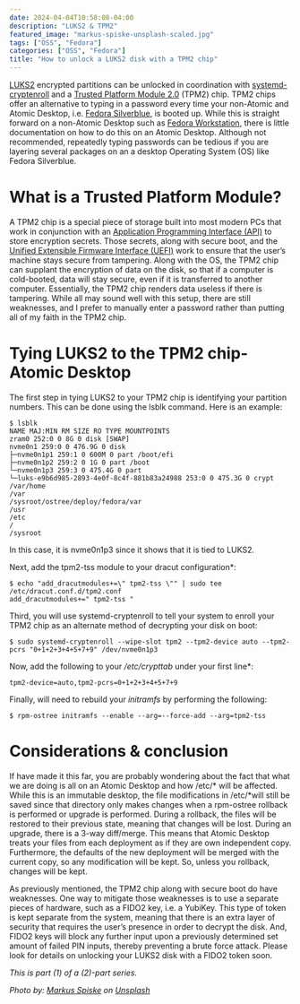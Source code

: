 ```yaml
---
date: 2024-04-04T10:58:08-04:00
description: "LUKS2 & TPM2"
featured_image: "markus-spiske-unsplash-scaled.jpg"
tags: ["OSS", "Fedora"]
categories: ["OSS", "Fedora"]
title: "How to unlock a LUKS2 disk with a TPM2 chip"
---
```


[LUKS2](https://en.wikipedia.org/wiki/Linux_Unified_Key_Setup) encrypted partitions can be unlocked in coordination with [systemd-cryptenroll](https://www.freedesktop.org/software/systemd/man/latest/systemd-cryptenroll.html) and a [Trusted Platform Module 2.0](https://en.wikipedia.org/wiki/Trusted_Platform_Module) (TPM2) chip. TPM2 chips offer an alternative to typing in a password every time your non-Atomic and Atomic Desktop, i.e. [Fedora Silverblue](https://fedoraproject.org/atomic-desktops/silverblue/), is booted up. While this is straight forward on a non-Atomic Desktop such as [Fedora Workstation](https://fedoraproject.org/workstation/), there is little documentation on how to do this on an Atomic Desktop. Although not recommended, repeatedly typing passwords can be tedious if you are layering several packages on an a desktop Operating System (OS) like Fedora Silverblue.

# What is a Trusted Platform Module?

A TPM2 chip is a special piece of storage built into most modern PCs that work in conjunction with an [Application Programming Interface (API)](https://en.wikipedia.org/wiki/API) to store encryption secrets. Those secrets, along with secure boot, and the [Unified Extensible Firmware Interface (UEFI)](https://en.wikipedia.org/wiki/UEFI) work to ensure that the user’s machine stays secure from tampering. Along with the OS, the TPM2 chip can supplant the encryption of data on the disk, so that if a computer is cold-booted, data will stay secure, even if it is transferred to another computer. Essentially, the TPM2 chip renders data useless if there is tampering. While all may sound well with this setup, there are still weaknesses, and I prefer to manually enter a password rather than putting all of my faith in the TPM2 chip.

# Tying LUKS2 to the TPM2 chip- Atomic Desktop

The first step in tying LUKS2 to your TPM2 chip is identifying your partition numbers. This can be done using the lsblk command. Here is an example:
```
$ lsblk
NAME MAJ:MIN RM SIZE RO TYPE MOUNTPOINTS
zram0 252:0 0 8G 0 disk [SWAP]
nvme0n1 259:0 0 476.9G 0 disk
├─nvme0n1p1 259:1 0 600M 0 part /boot/efi
├─nvme0n1p2 259:2 0 1G 0 part /boot
└─nvme0n1p3 259:3 0 475.4G 0 part
└─luks-e9b6d985-2893-4e0f-8c4f-881b83a24988 253:0 0 475.3G 0 crypt /var/home
/var
/sysroot/ostree/deploy/fedora/var
/usr
/etc
/
/sysroot
```
In this case, it is nvme0n1p3 since it shows that it is tied to LUKS2.

Next, add the tpm2-tss module to your dracut configuration*:
```
$ echo "add_dracutmodules+=\" tpm2-tss \"" | sudo tee /etc/dracut.conf.d/tpm2.conf
add_dracutmodules+=" tpm2-tss "
```
Third, you will use systemd-cryptenroll to tell your system to enroll your TPM2 chip as an alternate method of decrypting your disk on boot:
```
$ sudo systemd-cryptenroll --wipe-slot tpm2 --tpm2-device auto --tpm2-pcrs "0+1+2+3+4+5+7+9" /dev/nvme0n1p3
```
Now, add the following to your _/etc/crypttab_ under your first line*:
```
tpm2-device=auto,tpm2-pcrs=0+1+2+3+4+5+7+9
```
Finally, will need to rebuild your _initramfs_ by performing the following:
```
$ rpm-ostree initramfs --enable --arg=--force-add --arg=tpm2-tss
```
# Considerations & conclusion

If have made it this far, you are probably wondering about the fact that what we are doing is all on an Atomic Desktop and how /etc/* will be affected. While this is an immutable desktop, the file modifications in /etc/*will still be saved since that directory only makes changes when a rpm-ostree rollback is performed or upgrade is performed. During a rollback, the files will be restored to their previous state, meaning that changes will be lost. During an upgrade, there is a 3-way diff/merge. This means that Atomic Desktop treats your files from each deployment as if they are own independent copy. Furthermore, the defaults of the new deployment will be merged with the current copy, so any modification will be kept. So, unless you rollback, changes will be kept.

As previously mentioned, the TPM2 chip along with secure boot do have weaknesses. One way to mitigate those weaknesses is to use a separate pieces of hardware, such as a FIDO2 key, i.e. a YubiKey. This type of token is kept separate from the system, meaning that there is an extra layer of security that requires the user’s presence in order to decrypt the disk. And, FIDO2 keys will block any further input upon a previously determined set amount of failed PIN inputs, thereby preventing a brute force attack. Please look for details on unlocking your LUKS2 disk with a FIDO2 token soon.

_This is part (1) of a (2)-part series._

_Photo by: [Markus Spiske](https://unsplash.com/@markusspiske) on [Unsplash](https://unsplash.com/)_
